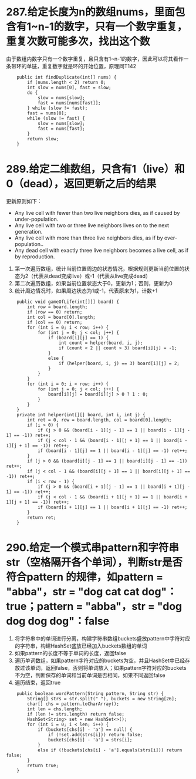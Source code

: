 # 287.给定长度为n的数组nums，里面包含有1~n-1的数字，只有一个数字重复，重复次数可能多次，找出这个数

由于数组内数字只有一个数字重复，且只含有1~n-1的数字，因此可以将其看作一条带环的单链，重复数字就是环的开始位置，原理同T142

```
    public int findDuplicate(int[] nums) {
        if (nums.length < 2) return 0;
        int slow = nums[0], fast = slow;
        do {
            slow = nums[slow];
            fast = nums[nums[fast]];
        } while (slow != fast);
        fast = nums[0];
        while (slow != fast) {
            slow = nums[slow];
            fast = nums[fast];
        }
        return slow;
    }
```

# 289.给定二维数组，只含有1（live）和0（dead），返回更新之后的结果

更新原则如下：
+ Any live cell with fewer than two live neighbors dies, as if caused by under-population.
+ Any live cell with two or three live neighbors lives on to the next generation.
+ Any live cell with more than three live neighbors dies, as if by over-population..
+ Any dead cell with exactly three live neighbors becomes a live cell, as if by reproduction.
1. 第一次遍历数组，统计当前位置周边的状态情况，根据规则更新当前位置的状态为2（代表从dead变成live）或-1（代表从live变成dead）
2. 第二次遍历数组，如果当前位置状态大于0，更新为1；否则，更新为0
3. 统计周边情况时，如果周边状态为1或-1，代表原来为1，计数+1
```
    public void gameOfLife(int[][] board) {
        int row = board.length;
        if (row == 0) return;
        int col = board[0].length;
        if (col == 0) return;
        for (int i = 0; i < row; i++) {
            for (int j = 0; j < col; j++) {
                if (board[i][j] == 1) {
                    int count = helper(board, i, j);
                    if (count < 2 || count > 3) board[i][j] = -1;
                }
                else {
                    if (helper(board, i, j) == 3) board[i][j] = 2;
                }
            }
        }
        for (int i = 0; i < row; i++) {
            for (int j = 0; j < col; j++) {
                board[i][j] = board[i][j] > 0 ? 1 : 0;
            }
        }
    }
    private int helper(int[][] board, int i, int j) {
        int ret = 0, row = board.length, col = board[0].length;
        if (i > 0) {
            if (j > 0 && (board[i - 1][j - 1] == 1 || board[i - 1][j - 1] == -1)) ret++;
            if (j < col - 1 && (board[i - 1][j + 1] == 1 || board[i - 1][j + 1] == -1)) ret++;
            if (board[i - 1][j] == 1 || board[i - 1][j] == -1) ret++;
        }
        if (j > 0 && (board[i][j - 1] == 1 || board[i][j - 1] == -1)) ret++;
        if (j < col - 1 && (board[i][j + 1] == 1 || board[i][j + 1] == -1)) ret++;
        if (i < row - 1) {
            if (j > 0 && (board[i + 1][j - 1] == 1 || board[i + 1][j - 1] == -1)) ret++;
            if (j < col - 1 && (board[i + 1][j + 1] == 1 || board[i + 1][j + 1] == -1)) ret++;
            if (board[i + 1][j] == 1 || board[i + 1][j] == -1) ret++;
        }
        return ret;
    }
```

# 290.给定一个模式串pattern和字符串str（空格隔开各个单词），判断str是否符合pattern 的规律，如pattern = "abba"，str = "dog cat cat dog"：true；pattern = "abba"，str = "dog dog dog dog"：false
1. 将字符串中的单词进行分离，构建字符串数组buckets盛放pattern中字符对应的字符串，构建HashSet盛放已经加入buckets数组的单词
2. 如果pattern的长度不等于单词的长度，返回false
3. 遍历单词数组，如果pattern字符对应的buckets为空，并且HashSet中已经存放过该单词，返回false，否则将单词放入；如果pattern字符对应的buckets不为空，判断保存的单词和当前单词是否相同，如果不同返回false
4. 遍历结束，返回true
```
    public boolean wordPattern(String pattern, String str) {
        String[] strs = str.split(" "), buckets = new String[26];
        char[] chs = pattern.toCharArray();
        int len = chs.length;
        if (len != strs.length) return false;
        HashSet<String> set = new HashSet<>();
        for (int i = 0; i < len; i++) {
            if (buckets[chs[i] - 'a'] == null) {
                if (!set.add(strs[i])) return false;
                buckets[chs[i] - 'a'] = strs[i];
            }
            else if (!buckets[chs[i] - 'a'].equals(strs[i])) return false;
        }
        return true;
    }
```

